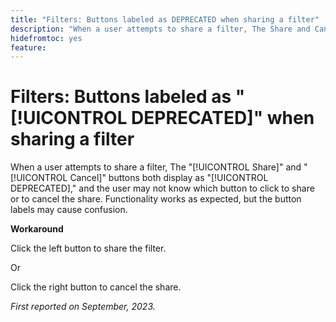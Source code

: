 ```yaml
---
title: "Filters: Buttons labeled as DEPRECATED when sharing a filter"
description: "When a user attempts to share a filter, The Share and Cancel buttons both display as DEPRECATED, and the user may not know which button to click to share or to cancel the share. Functionality works as expected, but the button labels may cause confusion."
hidefromtoc: yes
feature: 
---
```


# Filters: Buttons labeled as "[!UICONTROL DEPRECATED]" when sharing a filter

When a user attempts to share a filter, The "[!UICONTROL Share]" and "[!UICONTROL Cancel]" buttons both display as "[!UICONTROL DEPRECATED]," and the user may not know which button to click to share or to cancel the share. Functionality works as expected, but the button labels may cause confusion.

**Workaround**

Click the left button to share the filter.

Or

Click the right button to cancel the share.

_First reported on September, 2023._
